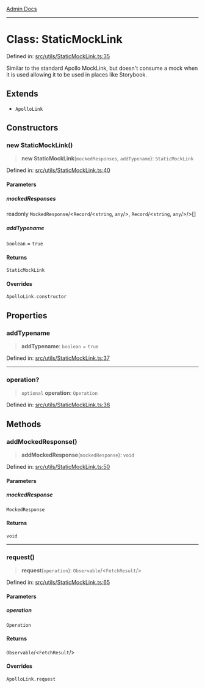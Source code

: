 [Admin Docs](/)

***

# Class: StaticMockLink

Defined in: [src/utils/StaticMockLink.ts:35](https://github.com/PalisadoesFoundation/talawa-admin/blob/main/src/utils/StaticMockLink.ts#L35)

Similar to the standard Apollo MockLink, but doesn't consume a mock
when it is used allowing it to be used in places like Storybook.

## Extends

- `ApolloLink`

## Constructors

### new StaticMockLink()

> **new StaticMockLink**(`mockedResponses`, `addTypename`): `StaticMockLink`

Defined in: [src/utils/StaticMockLink.ts:40](https://github.com/PalisadoesFoundation/talawa-admin/blob/main/src/utils/StaticMockLink.ts#L40)

#### Parameters

##### mockedResponses

readonly `MockedResponse`/<`Record`/<`string`, `any`/>, `Record`/<`string`, `any`/>/>[]

##### addTypename

`boolean` = `true`

#### Returns

`StaticMockLink`

#### Overrides

`ApolloLink.constructor`

## Properties

### addTypename

> **addTypename**: `boolean` = `true`

Defined in: [src/utils/StaticMockLink.ts:37](https://github.com/PalisadoesFoundation/talawa-admin/blob/main/src/utils/StaticMockLink.ts#L37)

***

### operation?

> `optional` **operation**: `Operation`

Defined in: [src/utils/StaticMockLink.ts:36](https://github.com/PalisadoesFoundation/talawa-admin/blob/main/src/utils/StaticMockLink.ts#L36)

## Methods

### addMockedResponse()

> **addMockedResponse**(`mockedResponse`): `void`

Defined in: [src/utils/StaticMockLink.ts:50](https://github.com/PalisadoesFoundation/talawa-admin/blob/main/src/utils/StaticMockLink.ts#L50)

#### Parameters

##### mockedResponse

`MockedResponse`

#### Returns

`void`

***

### request()

> **request**(`operation`): `Observable`/<`FetchResult`/>

Defined in: [src/utils/StaticMockLink.ts:65](https://github.com/PalisadoesFoundation/talawa-admin/blob/main/src/utils/StaticMockLink.ts#L65)

#### Parameters

##### operation

`Operation`

#### Returns

`Observable`/<`FetchResult`/>

#### Overrides

`ApolloLink.request`
